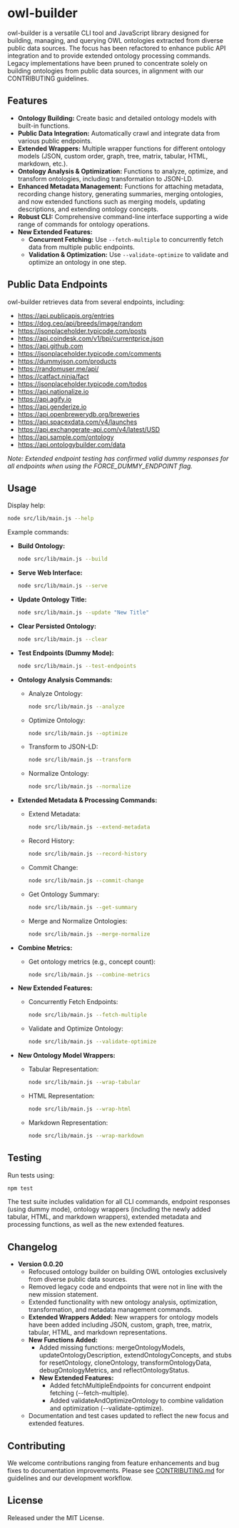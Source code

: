 # owl-builder

owl-builder is a versatile CLI tool and JavaScript library designed for building, managing, and querying OWL ontologies extracted from diverse public data sources. The focus has been refactored to enhance public API integration and to provide extended ontology processing commands. Legacy implementations have been pruned to concentrate solely on building ontologies from public data sources, in alignment with our CONTRIBUTING guidelines.

## Features

- **Ontology Building:** Create basic and detailed ontology models with built-in functions.
- **Public Data Integration:** Automatically crawl and integrate data from various public endpoints.
- **Extended Wrappers:** Multiple wrapper functions for different ontology models (JSON, custom order, graph, tree, matrix, tabular, HTML, markdown, etc.).
- **Ontology Analysis & Optimization:** Functions to analyze, optimize, and transform ontologies, including transformation to JSON-LD.
- **Enhanced Metadata Management:** Functions for attaching metadata, recording change history, generating summaries, merging ontologies, and now extended functions such as merging models, updating descriptions, and extending ontology concepts.
- **Robust CLI:** Comprehensive command-line interface supporting a wide range of commands for ontology operations.
- **New Extended Features:**
  - **Concurrent Fetching:** Use `--fetch-multiple` to concurrently fetch data from multiple public endpoints.
  - **Validation & Optimization:** Use `--validate-optimize` to validate and optimize an ontology in one step.

## Public Data Endpoints

owl-builder retrieves data from several endpoints, including:

- https://api.publicapis.org/entries
- https://dog.ceo/api/breeds/image/random
- https://jsonplaceholder.typicode.com/posts
- https://api.coindesk.com/v1/bpi/currentprice.json
- https://api.github.com
- https://jsonplaceholder.typicode.com/comments
- https://dummyjson.com/products
- https://randomuser.me/api/
- https://catfact.ninja/fact
- https://jsonplaceholder.typicode.com/todos
- https://api.nationalize.io
- https://api.agify.io
- https://api.genderize.io
- https://api.openbrewerydb.org/breweries
- https://api.spacexdata.com/v4/launches
- https://api.exchangerate-api.com/v4/latest/USD
- https://api.sample.com/ontology
- https://api.ontologybuilder.com/data

*Note: Extended endpoint testing has confirmed valid dummy responses for all endpoints when using the FORCE_DUMMY_ENDPOINT flag.*

## Usage

Display help:

```bash
node src/lib/main.js --help
```

Example commands:

- **Build Ontology:**
  ```bash
  node src/lib/main.js --build
  ```

- **Serve Web Interface:**
  ```bash
  node src/lib/main.js --serve
  ```

- **Update Ontology Title:**
  ```bash
  node src/lib/main.js --update "New Title"
  ```

- **Clear Persisted Ontology:**
  ```bash
  node src/lib/main.js --clear
  ```

- **Test Endpoints (Dummy Mode):**
  ```bash
  node src/lib/main.js --test-endpoints
  ```

- **Ontology Analysis Commands:**
  - Analyze Ontology:
    ```bash
    node src/lib/main.js --analyze
    ```
  - Optimize Ontology:
    ```bash
    node src/lib/main.js --optimize
    ```
  - Transform to JSON-LD:
    ```bash
    node src/lib/main.js --transform
    ```
  - Normalize Ontology:
    ```bash
    node src/lib/main.js --normalize
    ```

- **Extended Metadata & Processing Commands:**
  - Extend Metadata:
    ```bash
    node src/lib/main.js --extend-metadata
    ```
  - Record History:
    ```bash
    node src/lib/main.js --record-history
    ```
  - Commit Change:
    ```bash
    node src/lib/main.js --commit-change
    ```
  - Get Ontology Summary:
    ```bash
    node src/lib/main.js --get-summary
    ```
  - Merge and Normalize Ontologies:
    ```bash
    node src/lib/main.js --merge-normalize
    ```

- **Combine Metrics:**
  - Get ontology metrics (e.g., concept count):
    ```bash
    node src/lib/main.js --combine-metrics
    ```

- **New Extended Features:**
  - Concurrently Fetch Endpoints:
    ```bash
    node src/lib/main.js --fetch-multiple
    ```
  - Validate and Optimize Ontology:
    ```bash
    node src/lib/main.js --validate-optimize
    ```

- **New Ontology Model Wrappers:**
  - Tabular Representation:
    ```bash
    node src/lib/main.js --wrap-tabular
    ```
  - HTML Representation:
    ```bash
    node src/lib/main.js --wrap-html
    ```
  - Markdown Representation:
    ```bash
    node src/lib/main.js --wrap-markdown
    ```

## Testing

Run tests using:

```bash
npm test
```

The test suite includes validation for all CLI commands, endpoint responses (using dummy mode), ontology wrappers (including the newly added tabular, HTML, and markdown wrappers), extended metadata and processing functions, as well as the new extended features.

## Changelog

- **Version 0.0.20**
  - Refocused ontology builder on building OWL ontologies exclusively from diverse public data sources.
  - Removed legacy code and endpoints that were not in line with the new mission statement.
  - Extended functionality with new ontology analysis, optimization, transformation, and metadata management commands.
  - **Extended Wrappers Added:** New wrappers for ontology models have been added including JSON, custom, graph, tree, matrix, tabular, HTML, and markdown representations.
  - **New Functions Added:**
    - Added missing functions: mergeOntologyModels, updateOntologyDescription, extendOntologyConcepts, and stubs for resetOntology, cloneOntology, transformOntologyData, debugOntologyMetrics, and reflectOntologyStatus.
    - **New Extended Features:**
      - Added fetchMultipleEndpoints for concurrent endpoint fetching (--fetch-multiple).
      - Added validateAndOptimizeOntology to combine validation and optimization (--validate-optimize).
  - Documentation and test cases updated to reflect the new focus and extended features.

## Contributing

We welcome contributions ranging from feature enhancements and bug fixes to documentation improvements. Please see [CONTRIBUTING.md](CONTRIBUTING.md) for guidelines and our development workflow.

## License

Released under the MIT License.
